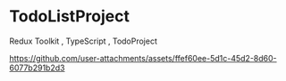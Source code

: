 # TodoListProject
Redux Toolkit , TypeScript , TodoProject


https://github.com/user-attachments/assets/ffef60ee-5d1c-45d2-8d60-6077b291b2d3

